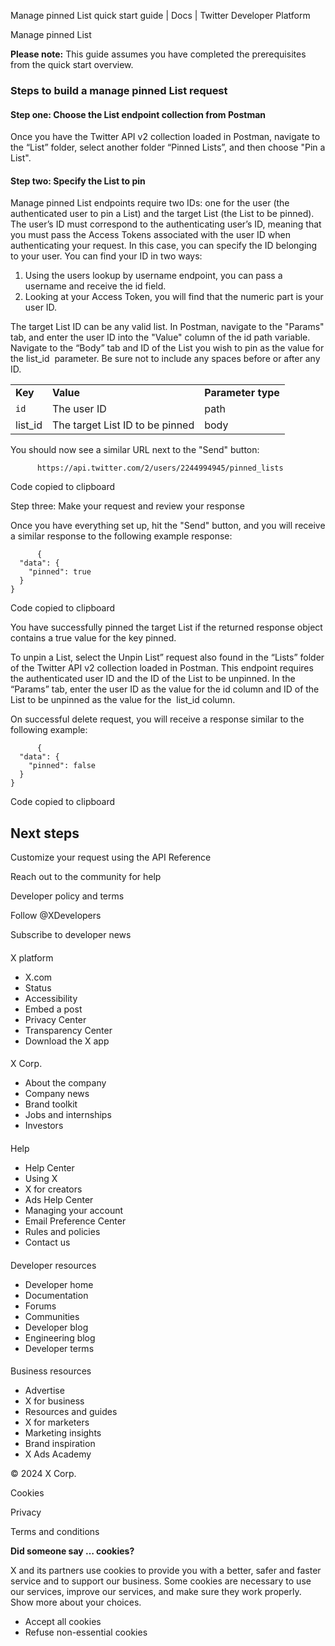 
Manage pinned List quick start guide | Docs | Twitter Developer Platform 

Manage pinned List

**Please note:** This guide assumes you have completed the prerequisites from the quick start overview.

### Steps to build a manage pinned List request

#### Step one: Choose the List endpoint collection from Postman

Once you have the Twitter API v2 collection loaded in Postman, navigate to the “List” folder, select another folder “Pinned Lists”, and then choose "Pin a List".  

#### Step two: Specify the List to pin

Manage pinned List endpoints require two IDs: one for the user (the authenticated user to pin a List) and the target List (the List to be pinned). The user’s ID must correspond to the authenticating user’s ID, meaning that you must pass the Access Tokens associated with the user ID when authenticating your request. In this case, you can specify the ID belonging to your user. You can find your ID in two ways:

1. Using the users lookup by username endpoint, you can pass a username and receive the id field.
2. Looking at your Access Token, you will find that the numeric part is your user ID.

The target List ID can be any valid list. In Postman, navigate to the "Params" tab, and enter the user ID into the "Value" column of the id path variable. Navigate to the “Body” tab and ID of the List you wish to pin as the value for the list\_id  parameter. Be sure not to include any spaces before or after any ID.

|  |  |  |
| --- | --- | --- |
| **Key** | **Value** | **Parameter type** |
| `id` | The user ID | path |
| list\_id | The target List ID to be pinned | body |

You should now see a similar URL next to the "Send" button:

```
      https://api.twitter.com/2/users/2244994945/pinned_lists
```

Code copied to clipboard

Step three: Make your request and review your response  

Once you have everything set up, hit the "Send" button, and you will receive a similar response to the following example response:

```
      {
  "data": {
    "pinned": true
  }
}

```

Code copied to clipboard

You have successfully pinned the target List if the returned response object contains a true value for the key pinned. 

To unpin a List, select the Unpin List” request also found in the “Lists” folder of the Twitter API v2 collection loaded in Postman. This endpoint requires the authenticated user ID and the ID of the List to be unpinned. In the “Params” tab, enter the user ID as the value for the id column and ID of the List to be unpinned as the value for the  list\_id column. 

On successful delete request, you will receive a response similar to the following example:

```
      {
  "data": {
    "pinned": false
  }
}

```

Code copied to clipboard

Next steps
----------

Customize your request using the API Reference

Reach out to the community for help

Developer policy and terms

Follow @XDevelopers

Subscribe to developer news

#### 
 X platform

* X.com
* Status
* Accessibility
* Embed a post
* Privacy Center
* Transparency Center
* Download the X app

#### 
 X Corp.

* About the company
* Company news
* Brand toolkit
* Jobs and internships
* Investors

#### 
 Help

* Help Center
* Using X
* X for creators
* Ads Help Center
* Managing your account
* Email Preference Center
* Rules and policies
* Contact us

#### 
 Developer resources

* Developer home
* Documentation
* Forums
* Communities
* Developer blog
* Engineering blog
* Developer terms

#### 
 Business resources

* Advertise
* X for business
* Resources and guides
* X for marketers
* Marketing insights
* Brand inspiration
* X Ads Academy

 © 2024 X Corp.

Cookies

Privacy

Terms and conditions

**Did someone say … cookies?**  

 X and its partners use cookies to provide you with a better, safer and
 faster service and to support our business. Some cookies are necessary to use
 our services, improve our services, and make sure they work properly.
 Show more about your choices.

* Accept all cookies
* Refuse non-essential cookies